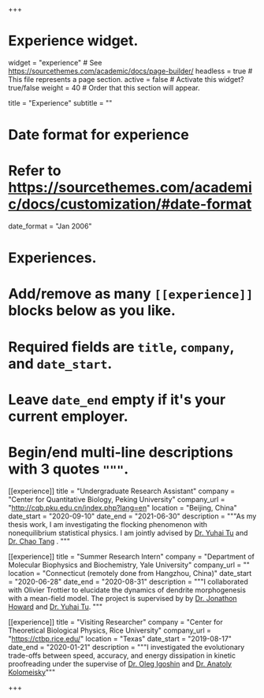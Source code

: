 +++
# Experience widget.
widget = "experience"  # See https://sourcethemes.com/academic/docs/page-builder/
headless = true  # This file represents a page section.
active = false  # Activate this widget? true/false
weight = 40  # Order that this section will appear.

title = "Experience"
subtitle = ""

# Date format for experience
#   Refer to https://sourcethemes.com/academic/docs/customization/#date-format
date_format = "Jan 2006"

# Experiences.
#   Add/remove as many `[[experience]]` blocks below as you like.
#   Required fields are `title`, `company`, and `date_start`.
#   Leave `date_end` empty if it's your current employer.
#   Begin/end multi-line descriptions with 3 quotes `"""`.

[[experience]]
  title = "Undergraduate Research Assistant"
  company = "Center for Quantitative Biology, Peking University"
  company_url = "http://cqb.pku.edu.cn/index.php?lang=en"
  location = "Beijing, China"
  date_start = "2020-09-10"
  date_end = "2021-06-30"
  description = """As my thesis work, I am investigating the flocking phenomenon with nonequilibrium statistical physics. I am jointly advised by [Dr. Yuhai Tu](https://researcher.watson.ibm.com/researcher/view.php?person=us-yuhai) and [Dr. Chao Tang](http://cqb.pku.edu.cn/tanglab/) . """

[[experience]]
  title = "Summer Research Intern"
  company = "Department of Molecular Biophysics and Biochemistry, Yale University"
  company_url = ""
  location = "Connecticut (remotely done from Hangzhou, China)"
  date_start = "2020-06-28"
  date_end = "2020-08-31"
  description = """I collaborated with Olivier Trottier to elucidate the dynamics of dendrite morphogenesis with a mean-field model. The project is supervised by by [Dr. Jonathon Howard](https://howardlab.yale.edu/) and [Dr. Yuhai Tu](https://researcher.watson.ibm.com/researcher/view.php?person=us-yuhai). """

[[experience]]
  title = "Visiting Researcher"
  company = "Center for Theoretical Biological Physics, Rice University"
  company_url = "https://ctbp.rice.edu/"
  location = "Texas"
  date_start = "2019-08-17"
  date_end = "2020-01-21"
  description = """I investigated the evolutionary trade-offs between speed, accuracy, and energy dissipation in kinetic proofreading under the supervise of [Dr. Oleg Igoshin](https://igoshin.rice.edu/) and [Dr. Anatoly Kolomeisky](http://python.rice.edu/~kolomeisky/tolya.htm)"""

+++
